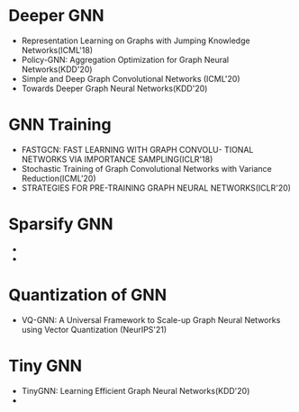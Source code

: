 # Deeper GNN
- Representation Learning on Graphs with Jumping Knowledge Networks(ICML'18)
- Policy-GNN: Aggregation Optimization for Graph Neural Networks(KDD'20)
- Simple and Deep Graph Convolutional Networks (ICML'20)
- Towards Deeper Graph Neural Networks(KDD'20)


#  GNN Training
- FASTGCN: FAST LEARNING WITH GRAPH CONVOLU- TIONAL NETWORKS VIA IMPORTANCE SAMPLING(ICLR'18)
-  Stochastic Training of Graph Convolutional Networks with Variance Reduction(ICML'20)
-  STRATEGIES FOR PRE-TRAINING GRAPH NEURAL NETWORKS(ICLR'20)

# Sparsify GNN
- 
- 

# Quantization of GNN
- VQ-GNN: A Universal Framework to Scale-up Graph Neural Networks using Vector Quantization (NeurIPS'21)

# Tiny GNN
- TinyGNN: Learning Efficient Graph Neural Networks(KDD'20)
- 


